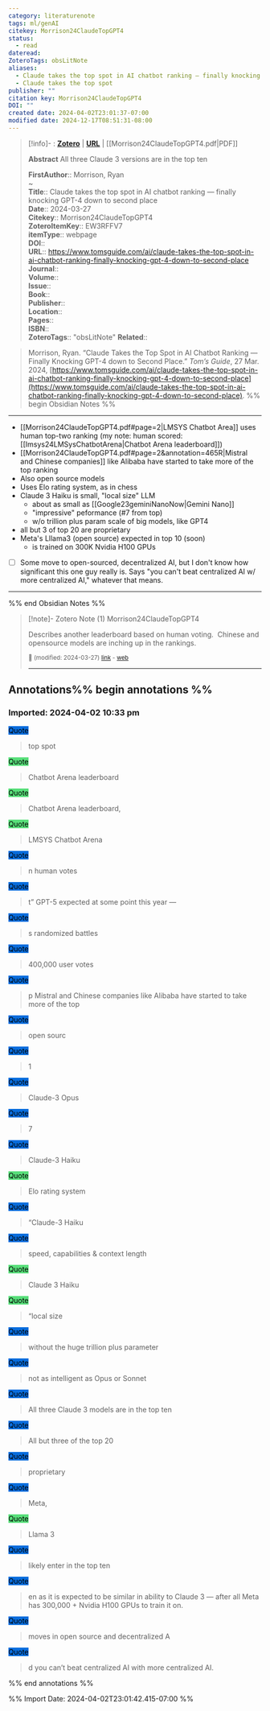 ```yaml
---
category: literaturenote
tags: ml/genAI
citekey: Morrison24ClaudeTopGPT4
status:
  - read
dateread: 
ZoteroTags: obsLitNote
aliases:
  - Claude takes the top spot in AI chatbot ranking — finally knocking GPT-4 down to second place
  - Claude takes the top spot
publisher: ""
citation key: Morrison24ClaudeTopGPT4
DOI: ""
created date: 2024-04-02T23:01:37-07:00
modified date: 2024-12-17T08:51:31-08:00
---
```


> [!info]- : [**Zotero**](zotero://select/library/items/EW3RFFV7)   | [**URL**](https://www.tomsguide.com/ai/claude-takes-the-top-spot-in-ai-chatbot-ranking-finally-knocking-gpt-4-down-to-second-place) | [[Morrison24ClaudeTopGPT4.pdf|PDF]]
>
> 
> **Abstract**
> All three Claude 3 versions are in the top ten
> 
> 
> **FirstAuthor**:: Morrison, Ryan  
~    
> **Title**:: Claude takes the top spot in AI chatbot ranking — finally knocking GPT-4 down to second place  
> **Date**:: 2024-03-27  
> **Citekey**:: Morrison24ClaudeTopGPT4  
> **ZoteroItemKey**:: EW3RFFV7  
> **itemType**:: webpage  
> **DOI**::   
> **URL**:: https://www.tomsguide.com/ai/claude-takes-the-top-spot-in-ai-chatbot-ranking-finally-knocking-gpt-4-down-to-second-place  
> **Journal**::   
> **Volume**::   
> **Issue**::   
> **Book**::   
> **Publisher**::   
> **Location**::    
> **Pages**::   
> **ISBN**::   
> **ZoteroTags**:: "obsLitNote"
>**Related**:: 

> Morrison, Ryan. “Claude Takes the Top Spot in AI Chatbot Ranking — Finally Knocking GPT-4 down to Second Place.” _Tom’s Guide_, 27 Mar. 2024, [https://www.tomsguide.com/ai/claude-takes-the-top-spot-in-ai-chatbot-ranking-finally-knocking-gpt-4-down-to-second-place](https://www.tomsguide.com/ai/claude-takes-the-top-spot-in-ai-chatbot-ranking-finally-knocking-gpt-4-down-to-second-place).
%% begin Obsidian Notes %%
___
- [[Morrison24ClaudeTopGPT4.pdf#page=2|LMSYS Chatbot Area]] uses human top-two ranking (my note: human scored: [[Imsys24LMSysChatbotArena|Chatbot Arena leaderboard]])
- [[Morrison24ClaudeTopGPT4.pdf#page=2&annotation=465R|Mistral and Chinese companies]] like Alibaba have started to take more of the top ranking
- Also open source models
- Uses Elo rating system, as in chess
- Claude 3 Haiku is small, "local size" LLM
	- about as small as [[Google23geminiNanoNow|Gemini Nano]] 
	- "impressive" peformance (#7 from top)
	- w/o trillion plus param scale of big models, like GPT4
- all but 3 of top 20 are proprietary
- Meta's Lllama3 (open source) expected in top 10 (soon)
	- is trained on 300K Nvidia H100 GPUs
- [ ] Some move to open-sourced, decentralized AI, but I don't know how significant this one guy really is.  Says "you can't beat centralized AI w/ more centralized AI," whatever that means.
___
%% end Obsidian Notes %%
> [!note]- Zotero Note (1)
> Morrison24ClaudeTopGPT4
> 
> Describes another leaderboard based on human voting.  Chinese and opensource models are inching up in the rankings.
> 
> <small>📝️ (modified: 2024-03-27) [link](zotero://select/library/items/II28DXLH) - [web](http://zotero.org/users/60638/items/II28DXLH)</small>
>  
> ---


## Annotations%% begin annotations %%



### Imported: 2024-04-02 10:33 pm



<mark style="background-color: #086ddd">Quote</mark>
> top spot

<mark style="background-color: #58df7a">Quote</mark>
> Chatbot Arena leaderboard

<mark style="background-color: #58df7a">Quote</mark>
> Chatbot Arena leaderboard,

<mark style="background-color: #58df7a">Quote</mark>
> LMSYS Chatbot Arena

<mark style="background-color: #086ddd">Quote</mark>
> n human votes

<mark style="background-color: #086ddd">Quote</mark>
> t” GPT-5 expected at some point this year —

<mark style="background-color: #086ddd">Quote</mark>
> s randomized battles

<mark style="background-color: #086ddd">Quote</mark>
> 400,000 user votes

<mark style="background-color: #086ddd">Quote</mark>
> p Mistral and Chinese companies like Alibaba have started to take more of the top

<mark style="background-color: #086ddd">Quote</mark>
> open sourc

<mark style="background-color: #086ddd">Quote</mark>
> 1

<mark style="background-color: #086ddd">Quote</mark>
> Claude-3 Opus

<mark style="background-color: #086ddd">Quote</mark>
> 7

<mark style="background-color: #086ddd">Quote</mark>
> Claude-3 Haiku

<mark style="background-color: #58df7a">Quote</mark>
> Elo rating system

<mark style="background-color: #086ddd">Quote</mark>
> “Claude-3 Haiku

<mark style="background-color: #086ddd">Quote</mark>
> speed, capabilities & context length

<mark style="background-color: #58df7a">Quote</mark>
> Claude 3 Haiku

<mark style="background-color: #58df7a">Quote</mark>
> “local size

<mark style="background-color: #086ddd">Quote</mark>
> without the huge trillion plus parameter

<mark style="background-color: #086ddd">Quote</mark>
> not as intelligent as Opus or Sonnet

<mark style="background-color: #086ddd">Quote</mark>
> All three Claude 3 models are in the top ten

<mark style="background-color: #086ddd">Quote</mark>
> All but three of the top 20

<mark style="background-color: #086ddd">Quote</mark>
> proprietary

<mark style="background-color: #086ddd">Quote</mark>
> Meta,

<mark style="background-color: #58df7a">Quote</mark>
> Llama 3

<mark style="background-color: #086ddd">Quote</mark>
> likely enter in the top ten

<mark style="background-color: #086ddd">Quote</mark>
> en as it is expected to be similar in ability to Claude 3 — after all Meta has 300,000 + Nvidia H100 GPUs to train it on.

<mark style="background-color: #086ddd">Quote</mark>
> moves in open source and decentralized A

<mark style="background-color: #086ddd">Quote</mark>
> d you can’t beat centralized AI with more centralized AI.


%% end annotations %%



%% Import Date: 2024-04-02T23:01:42.415-07:00 %%
